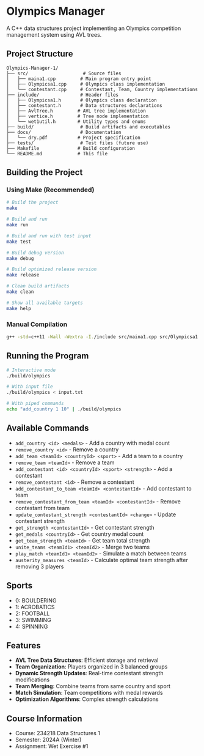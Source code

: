 # Olympics Manager

A C++ data structures project implementing an Olympics competition management system using AVL trees.

## Project Structure

```
Olympics-Manager-1/
├── src/                    # Source files
│   ├── maina1.cpp         # Main program entry point
│   ├── Olympicsa1.cpp     # Olympics class implementation
│   └── contestant.cpp     # Contestant, Team, Country implementations
├── include/               # Header files
│   ├── Olympicsa1.h       # Olympics class declaration
│   ├── contestant.h       # Data structures declarations
│   ├── AvlTree.h         # AVL tree implementation
│   ├── vertice.h         # Tree node implementation
│   └── wet1util.h        # Utility types and enums
├── build/                 # Build artifacts and executables
├── docs/                  # Documentation
│   └── dry.pdf           # Project specification
├── tests/                 # Test files (future use)
├── Makefile              # Build configuration
└── README.md             # This file
```

## Building the Project

### Using Make (Recommended)

```bash
# Build the project
make

# Build and run
make run

# Build and run with test input
make test

# Build debug version
make debug

# Build optimized release version
make release

# Clean build artifacts
make clean

# Show all available targets
make help
```

### Manual Compilation

```bash
g++ -std=c++11 -Wall -Wextra -I./include src/maina1.cpp src/Olympicsa1.cpp src/contestant.cpp -o build/olympics
```

## Running the Program

```bash
# Interactive mode
./build/olympics

# With input file
./build/olympics < input.txt

# With piped commands
echo "add_country 1 10" | ./build/olympics
```

## Available Commands

- `add_country <id> <medals>` - Add a country with medal count
- `remove_country <id>` - Remove a country
- `add_team <teamId> <countryId> <sport>` - Add a team to a country
- `remove_team <teamId>` - Remove a team
- `add_contestant <id> <countryId> <sport> <strength>` - Add a contestant
- `remove_contestant <id>` - Remove a contestant
- `add_contestant_to_team <teamId> <contestantId>` - Add contestant to team
- `remove_contestant_from_team <teamId> <contestantId>` - Remove contestant from team
- `update_contestant_strength <contestantId> <change>` - Update contestant strength
- `get_strength <contestantId>` - Get contestant strength
- `get_medals <countryId>` - Get country medal count
- `get_team_strength <teamId>` - Get team total strength
- `unite_teams <teamId1> <teamId2>` - Merge two teams
- `play_match <teamId1> <teamId2>` - Simulate a match between teams
- `austerity_measures <teamId>` - Calculate optimal team strength after removing 3 players

## Sports

- 0: BOULDERING
- 1: ACROBATICS
- 2: FOOTBALL
- 3: SWIMMING
- 4: SPINNING

## Features

- **AVL Tree Data Structures**: Efficient storage and retrieval
- **Team Organization**: Players organized in 3 balanced groups
- **Dynamic Strength Updates**: Real-time contestant strength modifications
- **Team Merging**: Combine teams from same country and sport
- **Match Simulation**: Team competitions with medal rewards
- **Optimization Algorithms**: Complex strength calculations

## Course Information

- Course: 234218 Data Structures 1
- Semester: 2024A (Winter)
- Assignment: Wet Exercise #1
